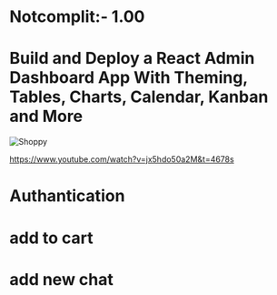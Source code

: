 # Notcomplit:- 1.00

# Build and Deploy a React Admin Dashboard App With Theming, Tables, Charts, Calendar, Kanban and More
![Shoppy](https://i.ibb.co/W6g39w3/image.png)

https://www.youtube.com/watch?v=jx5hdo50a2M&t=4678s


# Authantication
# add to cart
# add new chat
